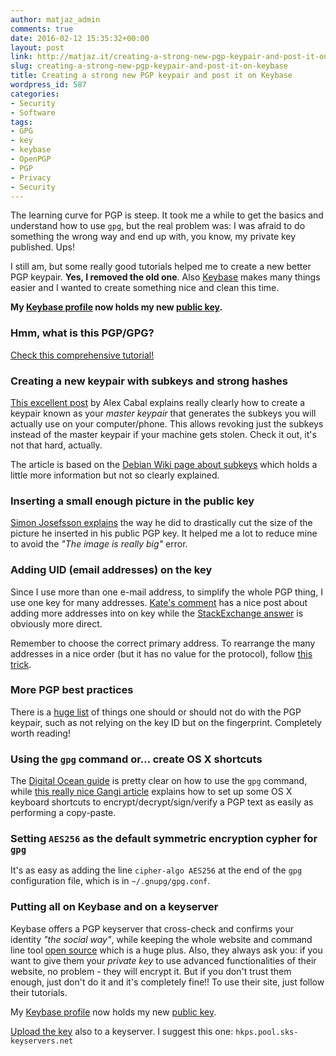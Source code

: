 ```yaml
---
author: matjaz_admin
comments: true
date: 2016-02-12 15:35:32+00:00
layout: post
link: http://matjaz.it/creating-a-strong-new-pgp-keypair-and-post-it-on-keybase/
slug: creating-a-strong-new-pgp-keypair-and-post-it-on-keybase
title: Creating a strong new PGP keypair and post it on Keybase
wordpress_id: 587
categories:
- Security
- Software
tags:
- GPG
- key
- keybase
- OpenPGP
- PGP
- Privacy
- Security
---
```


The learning curve for PGP is steep. It took me a while to get the basics and understand how to use `gpg`, but the real problem was: I was afraid to do something the wrong way and end up with, you know, my private key published. Ups!

I still am, but some really good tutorials helped me to create a new better PGP keypair. **Yes, I removed the old one**. Also [Keybase](https://keybase.io) makes many things easier and I wanted to create something nice and clean this time.

**My [Keybase profile](https://keybase.io/TheMatjaz) now holds my new [public key](https://keybase.io/TheMatjaz/key.asc).**



### Hmm, what is this PGP/GPG?



[Check this comprehensive tutorial!](https://futureboy.us/pgp.html)



### Creating a new keypair with subkeys and strong hashes



[This excellent post](https://alexcabal.com/creating-the-perfect-gpg-keypair/) by Alex Cabal explains really clearly how to create a keypair known as your _master keypair_ that generates the subkeys you will actually use on your computer/phone. This allows revoking just the subkeys instead of the master keypair if your machine gets stolen. Check it out, it's not that hard, actually.

The article is based on the [Debian Wiki page about subkeys](https://wiki.debian.org/Subkeys?action=show&redirect=subkeys) which holds a little more information but not so clearly explained.



### Inserting a small enough picture in the public key



[Simon Josefsson explains](https://blog.josefsson.org/2014/06/19/creating-a-small-jpeg-photo-for-your-openpgp-key/) the way he did to drastically cut the size of the picture he inserted in his public PGP key. It helped me a lot to reduce mine to avoid the _"The image is really big"_ error.



### Adding UID (email addresses) on the key



Since I use more than one e-mail address, to simplify the whole PGP thing, I use one key for many addresses. [Kate's comment](https://www.katescomment.com/how-to-add-additional-email-addresses-to-your-gpg-identity/) has a nice post about adding more addresses into on key while the [StackExchange answer](http://superuser.com/questions/293184/one-gnupg-pgp-key-pair-two-emails) is obviously more direct.

Remember to choose the correct primary address. To rearrange the many addresses in a nice order (but it has no value for the protocol), follow [this trick](http://unix.stackexchange.com/questions/153309/rearrange-uids-in-gpg).



### More PGP best practices



There is a [huge list](https://help.riseup.net/en/security/message-security/openpgp/best-practices) of things one should or should not do with the PGP keypair, such as not relying on the key ID but on the fingerprint. Completely worth reading!



### Using the `gpg` command or... create OS X shortcuts



The [Digital Ocean guide](https://www.digitalocean.com/community/tutorials/how-to-use-gpg-to-encrypt-and-sign-messages-on-an-ubuntu-12-04-vps) is pretty clear on how to use the `gpg` command, while [this really nice Gangi article](http://notes.jerzygangi.com/the-best-pgp-tutorial-for-mac-os-x-ever/) explains how to set up some OS X keyboard shortcuts to encrypt/decrypt/sign/verify a PGP text as easily as performing a copy-paste.



### Setting `AES256` as the default symmetric encryption cypher for `gpg`



It's as easy as adding the line `cipher-algo AES256` at the end of the `gpg` configuration file, which is in `~/.gnupg/gpg.conf`.



### Putting all on Keybase and on a keyserver



Keybase offers a PGP keyserver that cross-check and confirms your identity _"the social way"_, while keeping the whole website and command line tool [open source](https://github.com/keybase) which is a huge plus. Also, they always ask you: if you want to give them your _private key_ to use advanced functionalities of their website, no problem - they will encrypt it. But if you don't trust them enough, just don't do it and it's completely fine!! To use their site, just follow their tutorials.

My [Keybase profile](https://keybase.io/TheMatjaz) now holds my new [public key](https://keybase.io/TheMatjaz/key.asc).

[Upload the key](https://futureboy.us/pgp.html#UploadingViaGPG) also to a keyserver. I suggest this one: `hkps.pool.sks-keyservers.net`
